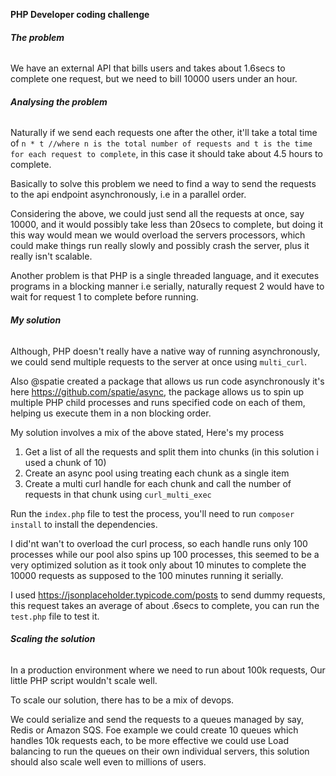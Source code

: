 **PHP Developer coding challenge**

###### **The problem**
We have an external API that bills users and takes about 1.6secs to complete one request, but we need to bill 10000 users under an hour.

###### **Analysing the problem**
Naturally if we send each requests one after the other, it'll take a total time of `n * t //where n is the total number of requests and t is the time for each request to complete`, in this case it should take about 4.5 hours to complete.

Basically to solve this problem we need to find a way to send the requests to the api endpoint asynchronously, i.e in a parallel order. 

Considering the above, we could just send all the requests at once, say 10000, and it would possibly take less than 20secs to complete, but doing it this way would mean we would overload the servers processors, which could make things run really slowly and possibly crash the server, plus it really isn't scalable.

Another problem is that PHP is a single threaded language, and it executes programs in a blocking manner i.e serially, naturally request 2 would have to wait for request 1 to complete before running.

###### **My solution**
Although, PHP doesn't really have a native way of running asynchronously, we could send multiple requests to the server at once using `multi_curl`.

Also @spatie created a package that allows us run code asynchronously it's here https://github.com/spatie/async, the package allows us to spin up multiple PHP child processes and runs specified code on each of them, helping us execute them in a non blocking order.

My solution involves a mix of the above stated, Here's my process

1. Get a list of all the requests and split them into chunks (in this solution i used a chunk of 10)
2. Create an async pool using treating each chunk as a single item
3. Create a multi curl handle for each chunk and call the number of requests in that chunk using `curl_multi_exec`

Run the `index.php` file to test the process, you'll need to run `composer install` to install the dependencies.

I did'nt wan't to overload the curl process, so each handle runs only 100 processes while our pool also spins up 100 processes, this seemed to be a very optimized solution as it took only about 10 minutes to complete the 10000 requests as supposed to the 100 minutes running it serially.

I used https://jsonplaceholder.typicode.com/posts to send dummy requests, this request takes an average of about .6secs to complete, you can run the `test.php` file to test it.

###### **Scaling the solution**
In a production environment where we need to run about 100k requests, Our little PHP script wouldn't scale well.

To scale our solution, there has to be a mix of devops.

We could serialize and send the requests to a queues managed by say, Redis or Amazon SQS.
Foe example we could create 10 queues which handles 10k requests each, to be more effective we could use Load balancing to run the queues on their own individual servers, this solution should also scale well even to millions of users. 



